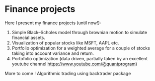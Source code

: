 # Finance projects

Here I present my finance projects (until now!):
1) Simple Black–Scholes model through brownian motion to simulate financial assets.
2) Visualization of popular stocks like MSFT, AAPL etc.
3) Portfolio optimization for a weighted average for a couple of stocks taking into account variance and return.
4) Portofolio optimization (data driven, partially taken by an excellent youtube channel https://www.youtube.com/@quantprogram)


More to come !
Algorithmic trading using backtrader package 
